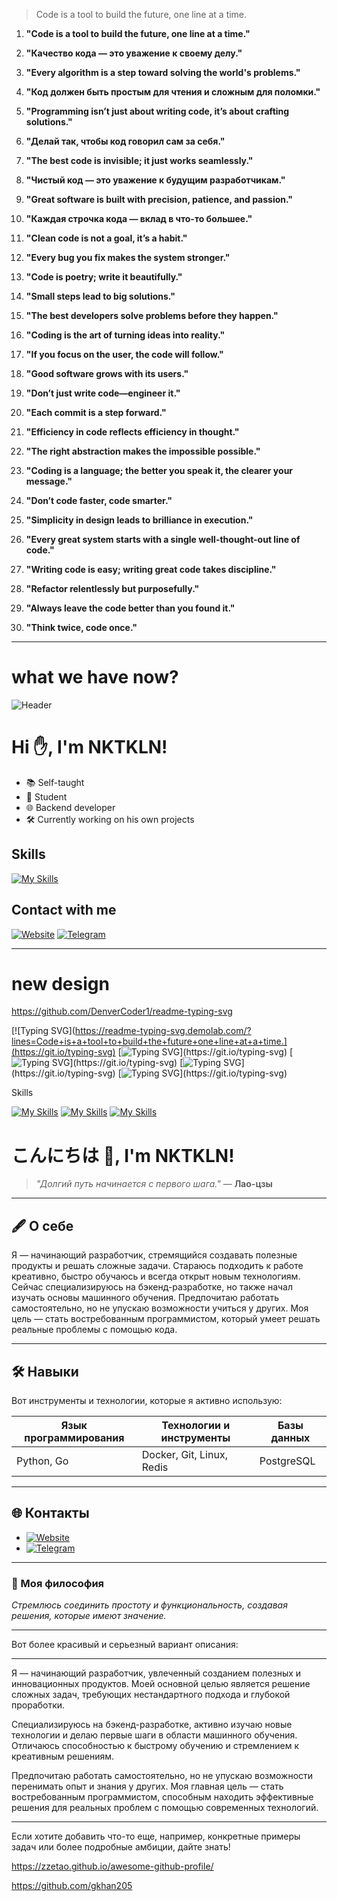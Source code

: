 
> Code is a tool to build the future, one line at a time.


1. **"Code is a tool to build the future, one line at a time."**  
2. **"Качество кода — это уважение к своему делу."**  
3. **"Every algorithm is a step toward solving the world's problems."**  
4. **"Код должен быть простым для чтения и сложным для поломки."**  
5. **"Programming isn’t just about writing code, it’s about crafting solutions."**  
6. **"Делай так, чтобы код говорил сам за себя."**  
7. **"The best code is invisible; it just works seamlessly."**  
8. **"Чистый код — это уважение к будущим разработчикам."**  
9. **"Great software is built with precision, patience, and passion."**  
10. **"Каждая строчка кода — вклад в что-то большее."**

1. **"Clean code is not a goal, it’s a habit."**  
2. **"Every bug you fix makes the system stronger."**  
3. **"Code is poetry; write it beautifully."**  
4. **"Small steps lead to big solutions."**  
5. **"The best developers solve problems before they happen."**  
6. **"Coding is the art of turning ideas into reality."**  
7. **"If you focus on the user, the code will follow."**  
8. **"Good software grows with its users."**  
9. **"Don’t just write code—engineer it."**  
10. **"Each commit is a step forward."**  
11. **"Efficiency in code reflects efficiency in thought."**  
12. **"The right abstraction makes the impossible possible."**  
13. **"Coding is a language; the better you speak it, the clearer your message."**  
14. **"Don’t code faster, code smarter."**  
15. **"Simplicity in design leads to brilliance in execution."**  
16. **"Every great system starts with a single well-thought-out line of code."**  
17. **"Writing code is easy; writing great code takes discipline."**  
18. **"Refactor relentlessly but purposefully."**  
19. **"Always leave the code better than you found it."**  
20. **"Think twice, code once."**  

---

# what we have now?

![Header](https://github.com/NKTKLN/NKTKLN/attachments/banner.png)

# Hi ✋, I'm NKTKLN!

* 📚 Self-taught
* 🏫 Student
* 🌐 Backend developer
* 🛠 Currently working on his own projects

## Skills

[![My Skills](https://skillicons.dev/icons?i=py,go,git,docker,linux,redis,postgres)](https://skillicons.dev)

## Contact with me

[![Website](https://img.shields.io/badge/website-000000?style=for-the-badge&logo=About.me&logoColor=white)](https://nktkln.com)
[![Telegram](https://img.shields.io/badge/Telegram-2CA5E0?style=for-the-badge&logo=telegram&logoColor=white)](https://t.me/NKTKLN)

---

# new design

https://github.com/DenverCoder1/readme-typing-svg

[![Typing SVG](https://readme-typing-svg.demolab.com/?lines=Code+is+a+tool+to+build+the+future+one+line+at+a+time.](https://git.io/typing-svg)
[![Typing SVG](https://readme-typing-svg.demolab.com?font=Fira+Code&pause=1000&width=435&lines=Code+is+a+tool+to+build+the+future%2C+one+line+at+a+time.)](https://git.io/typing-svg)
[![Typing SVG](https://readme-typing-svg.demolab.com?font=Fira+Code&multiline=true&width=435&height=60&lines=Code+is+a+tool+to+build+the+future%2C;one+line+at+a+time.)](https://git.io/typing-svg)
[![Typing SVG](https://readme-typing-svg.demolab.com?font=Fira+Code&vCenter=true&multiline=true&width=435&height=60&lines=Code+is+a+tool+to+build+the+future%2C;one+line+at+a+time.)](https://git.io/typing-svg)
[![Typing SVG](https://readme-typing-svg.demolab.com?font=Fira+Code&multiline=true&repeat=false&width=435&height=60&lines=Code+is+a+tool+to+build+the+future%2C;one+line+at+a+time.)](https://git.io/typing-svg)

Skills

[![My Skills](https://skillicons.dev/icons?i=py,go)](https://skillicons.dev)
[![My Skills](https://skillicons.dev/icons?i=git,docker,linux)](https://skillicons.dev)
[![My Skills](https://skillicons.dev/icons?i=redis,postgres)](https://skillicons.dev)


# こんにちは 👋, I'm **NKTKLN**!  

> _"Долгий путь начинается с первого шага."_ — **Лао-цзы**  

---

## 🖋 О себе  
Я — начинающий разработчик, стремящийся создавать полезные продукты и решать сложные задачи. Стараюсь подходить к работе креативно, быстро обучаюсь и всегда открыт новым технологиям.  
Сейчас специализируюсь на бэкенд-разработке, но также начал изучать основы машинного обучения. Предпочитаю работать самостоятельно, но не упускаю возможности учиться у других. Моя цель — стать востребованным программистом, который умеет решать реальные проблемы с помощью кода.

---

## 🛠 Навыки  
Вот инструменты и технологии, которые я активно использую:  

| Язык программирования | Технологии и инструменты        | Базы данных           |
|------------------------|---------------------------------|-----------------------|
| Python, Go            | Docker, Git, Linux, Redis      | PostgreSQL            |

---

## 🌐 Контакты  
- [![Website](https://img.shields.io/badge/Website-000000?style=for-the-badge&logo=About.me&logoColor=white)](https://nktkln.com)  
- [![Telegram](https://img.shields.io/badge/Telegram-2CA5E0?style=for-the-badge&logo=telegram&logoColor=white)](https://t.me/NKTKLN)  

---

### 🎯 Моя философия  
_Стремлюсь соединить простоту и функциональность, создавая решения, которые имеют значение._  

---

Вот более красивый и серьезный вариант описания:  

---

Я — начинающий разработчик, увлеченный созданием полезных и инновационных продуктов. Моей основной целью является решение сложных задач, требующих нестандартного подхода и глубокой проработки.  

Специализируюсь на бэкенд-разработке, активно изучаю новые технологии и делаю первые шаги в области машинного обучения. Отличаюсь способностью к быстрому обучению и стремлением к креативным решениям.  

Предпочитаю работать самостоятельно, но не упускаю возможности перенимать опыт и знания у других. Моя главная цель — стать востребованным программистом, способным находить эффективные решения для реальных проблем с помощью современных технологий.  

---  

Если хотите добавить что-то еще, например, конкретные примеры задач или более подробные амбиции, дайте знать!

https://zzetao.github.io/awesome-github-profile/

https://github.com/gkhan205

